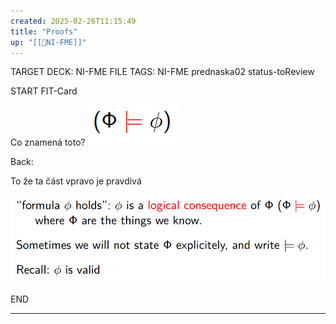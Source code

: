 ```yaml
---
created: 2025-02-26T11:15:49
title: "Proofs"
up: "[[📖NI-FME]]"
---
```


TARGET DECK: NI-FME
FILE TAGS: NI-FME prednaska02 status-toReview


START
FIT-Card

Co znamená toto?
![](../../Assets/Pasted%20image%2020250226111604.png)

Back:

To že ta část vpravo je pravdivá

![](../../Assets/Pasted%20image%2020250226111614.png)
<!--ID: 1746599655294-->
END

---
